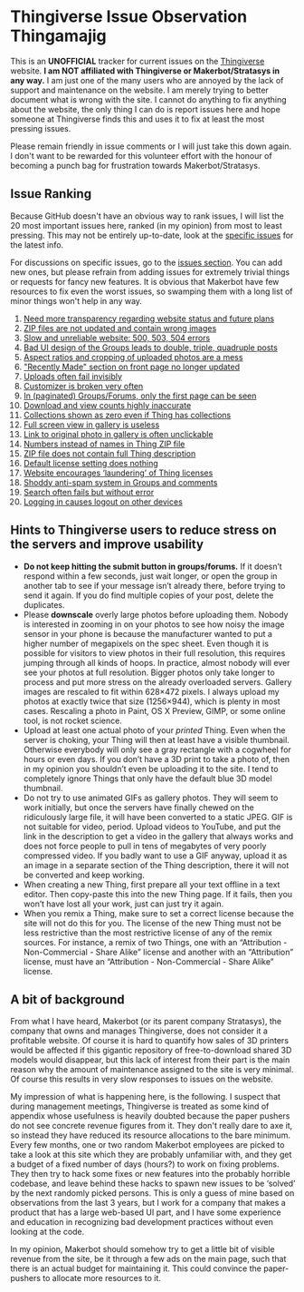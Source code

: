 # Thingiverse Issue Observation Thingamajig

This is an **UNOFFICIAL** tracker for current issues on the [Thingiverse](https://www.thingiverse.com) website. **I am NOT affiliated with Thingiverse or Makerbot/Stratasys in any way.** I am just one of the many users who are annoyed by the lack of support and maintenance on the website. I am merely trying to better document what is wrong with the site. I cannot do anything to fix anything about the website, the only thing I can do is report issues here and hope someone at Thingiverse finds this and uses it to fix at least the most pressing issues.

Please remain friendly in issue comments or I will just take this down again. I don't want to be rewarded for this volunteer effort with the honour of becoming a punch bag for frustration towards Makerbot/Stratasys.


## Issue Ranking

Because GitHub doesn't have an obvious way to rank issues, I will list the 20 most important issues here, ranked (in my opinion) from most to least pressing. This may not be entirely up-to-date, look at the [specific issues](https://github.com/DrLex0/ThingiverseIssues/issues) for the latest info.

For discussions on specific issues, go to the [issues section](https://github.com/DrLex0/ThingiverseIssues/issues). You can add new ones, but please refrain from adding issues for extremely trivial things or requests for fancy new features. It is obvious that Makerbot have few resources to fix even the worst issues, so swamping them with a long list of minor things won't help in any way.

1. [Need more transparency regarding website status and future plans](https://github.com/DrLex0/ThingiverseIssues/issues/4)
2. [ZIP files are not updated and contain wrong images](https://github.com/DrLex0/ThingiverseIssues/issues/25)
3. [Slow and unreliable website: 500, 503, 504 errors](https://github.com/DrLex0/ThingiverseIssues/issues/2)
4. [Bad UI design of the Groups leads to double, triple, quadruple posts](https://github.com/DrLex0/ThingiverseIssues/issues/7)
5. [Aspect ratios and cropping of uploaded photos are a mess](https://github.com/DrLex0/ThingiverseIssues/issues/27)
6. ["Recently Made" section on front page no longer updated](https://github.com/DrLex0/ThingiverseIssues/issues/21)
7. [Uploads often fail invisibly](https://github.com/DrLex0/ThingiverseIssues/issues/3)
8. [Customizer is broken very often](https://github.com/DrLex0/ThingiverseIssues/issues/5)
9. [In (paginated) Groups/Forums, only the first page can be seen](https://github.com/DrLex0/ThingiverseIssues/issues/6)
10. [Download and view counts highly inaccurate](https://github.com/DrLex0/ThingiverseIssues/issues/19)
11. [Collections shown as zero even if Thing has collections](https://github.com/DrLex0/ThingiverseIssues/issues/9)
12. [Full screen view in gallery is useless](https://github.com/DrLex0/ThingiverseIssues/issues/10)
13. [Link to original photo in gallery is often unclickable](https://github.com/DrLex0/ThingiverseIssues/issues/11)
14. [Numbers instead of names in Thing ZIP file](https://github.com/DrLex0/ThingiverseIssues/issues/12)
15. [ZIP file does not contain full Thing description](https://github.com/DrLex0/ThingiverseIssues/issues/13)
16. [Default license setting does nothing](https://github.com/DrLex0/ThingiverseIssues/issues/14)
17. [Website encourages ‘laundering’ of Thing licenses](https://github.com/DrLex0/ThingiverseIssues/issues/15)
18. [Shoddy anti-spam system in Groups and comments](https://github.com/DrLex0/ThingiverseIssues/issues/16)
19. [Search often fails but without error](https://github.com/DrLex0/ThingiverseIssues/issues/23)
20. [Logging in causes logout on other devices](https://github.com/DrLex0/ThingiverseIssues/issues/24)


## Hints to Thingiverse users to reduce stress on the servers and improve usability

* **Do not keep hitting the submit button in groups/forums.** If it doesn’t respond within a few seconds, just wait longer, or open the group in another tab to see if your message isn’t already there, before trying to send it again. If you do find multiple copies of your post, delete the duplicates.
* Please **downscale** overly large photos before uploading them. Nobody is interested in zooming in on your photos to see how noisy the image sensor in your phone is because the manufacturer wanted to put a higher number of megapixels on the spec sheet. Even though it is possible for visitors to view photos in their full resolution, this requires jumping through all kinds of hoops. In practice, almost nobody will ever see your photos at full resolution. Bigger photos only take longer to process and put more stress on the already overloaded servers. Gallery images are rescaled to fit within 628×472 pixels. I always upload my photos at exactly twice that size (1256×944), which is plenty in most cases. Rescaling a photo in Paint, OS X Preview, GIMP, or some online tool, is not rocket science.
* Upload at least one actual photo of your *printed* Thing. Even when the server is choking, your Thing will then at least have a visible thumbnail. Otherwise everybody will only see a gray rectangle with a cogwheel for hours or even days. If you don’t have a 3D print to take a photo of, then in my opinion you shouldn’t even be uploading it to the site. I tend to completely ignore Things that only have the default blue 3D model thumbnail.
* Do not try to use animated GIFs as gallery photos. They will seem to work initially, but once the servers have finally chewed on the ridiculously large file, it will have been converted to a static JPEG. GIF is not suitable for video, period. Upload videos to YouTube, and put the link in the description to get a video in the gallery that always works and does not force people to pull in tens of megabytes of very poorly compressed video. If you badly want to use a GIF anyway, upload it as an image in a separate section of the Thing description, there it will not be converted and keep working.
* When creating a new Thing, first prepare all your text offline in a text editor. Then copy-paste this into the new Thing page. If it fails, then you won’t have lost all your work, just can just try it again.
* When you remix a Thing, make sure to set a correct license because the site will not do this for you. The license of the new Thing must not be less restrictive than the most restrictive license of any of the remix sources. For instance, a remix of two Things, one with an “Attribution - Non-Commercial - Share Alike” license and another with an “Attribution” license, must have an “Attribution - Non-Commercial - Share Alike” license.


## A bit of background

From what I have heard, Makerbot (or its parent company Stratasys), the company that owns and manages Thingiverse, does not consider it a profitable website. Of course it is hard to quantify how sales of 3D printers would be affected if this gigantic repository of free-to-download shared 3D models would disappear, but this lack of interest from their part is the main reason why the amount of maintenance assigned to the site is very minimal. Of course this results in very slow responses to issues on the website.

My impression of what is happening here, is the following. I suspect that during management meetings, Thingiverse is treated as some kind of appendix whose usefulness is heavily doubted because the paper pushers do not see concrete revenue figures from it. They don't really dare to axe it, so instead they have reduced its resource allocations to the bare minimum. Every few months, one or two random Makerbot employees are picked to take a look at this site which they are probably unfamiliar with, and they get a budget of a fixed number of days (hours?) to work on fixing problems. They then try to hack some fixes or new features into the probably horrible codebase, and leave behind these hacks to spawn new issues to be ‘solved’ by the next randomly picked persons. This is only a guess of mine based on observations from the last 3 years, but I work for a company that makes a product that has a large web-based UI part, and I have some experience and education in recognizing bad development practices without even looking at the code.

In my opinion, Makerbot should somehow try to get a little bit of visible revenue from the site, be it through a few ads on the main page, such that there is an actual budget for maintaining it. This could convince the paper-pushers to allocate more resources to it.

